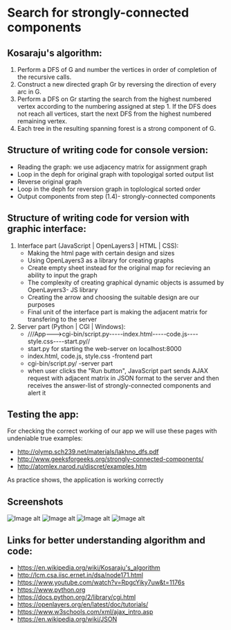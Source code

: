 # Search for strongly-connected components

## Kosaraju's algorithm:
1. Perform a DFS of G and number the vertices in order of completion of the recursive calls.
2. Construct a new directed graph Gr by reversing the direction of every arc in G.
3. Perform a DFS on Gr starting the search from the highest numbered vertex according to the numbering assigned at step 1. If the DFS does not reach all vertices, start the next DFS from the highest numbered remaining vertex.
4. Each tree in the resulting spanning forest is a strong component of G.

## Structure of writing code for console version:
 * Reading the graph: we use adjacency matrix for assignment graph  
 * Loop in the deph for original graph with topologigal sorted output list
 * Reverse original graph
 * Loop in the deph for reversion graph in toplological sorted order
 * Output components from step (1.4)- strongly-connected components  

## Structure of writing code for version with graphic interface:
 1. Interface part (JavaScript | OpenLayers3 | HTML | CSS):
    * Making the html page with certain design and sizes
    * Using OpenLayers3 as a library for creating graphs 
    * Create empty sheet instead for the original map for recieving an ability to input the graph  
    * The complexity of creating graphical dynamic objects is assumed by OpenLayers3- JS library 
    * Creating the arrow and choosing the suitable design are our purposes 
    * Final unit of the interface part is making the adjacent matrix for transfering to the server
  2. Server part (Python | CGI | Windows):
     * ///App--->cgi-bin/script.py-----index.html-----code.js----style.css----start.py//  
     * start.py for starting the web-server on localhost:8000
     * index.html, code.js, style.css -frontend part
     * cgi-bin/script.py/ -server part
     * when user clicks the "Run button", JavaScript part sends AJAX request with adjacent matrix in JSON format to the server and then receives the answer-list of strongly-connected components and alert it 
  
## Testing the app:
 For checking the correct working of our app we will use these pages with undeniable true examples:
 * http://olymp.sch239.net/materials/lakhno_dfs.pdf
 * http://www.geeksforgeeks.org/strongly-connected-components/
 * http://atomlex.narod.ru/discret/examples.htm
 
As practice shows, the application is working correctly

## Screenshots
![Image alt](https://github.com/Denisplusplus/SSCC/raw/master/Others/1.png)
![Image alt](https://github.com/Denisplusplus/SSCC/raw/master/Others/2.png)
![Image alt](https://github.com/Denisplusplus/SSCC/raw/master/Others/3.png)
![Image alt](https://github.com/Denisplusplus/SSCC/raw/master/Others/4.png)
## Links for better understanding algorithm and code:
  * https://en.wikipedia.org/wiki/Kosaraju's_algorithm
  * http://lcm.csa.iisc.ernet.in/dsa/node171.html
  * https://www.youtube.com/watch?v=RpgcYiky7uw&t=1176s
  * https://www.python.org
  * https://docs.python.org/2/library/cgi.html
  * https://openlayers.org/en/latest/doc/tutorials/
  * https://www.w3schools.com/xml/ajax_intro.asp
  * https://en.wikipedia.org/wiki/JSON
